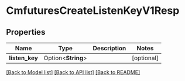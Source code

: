 # CmfuturesCreateListenKeyV1Resp

## Properties

Name | Type | Description | Notes
------------ | ------------- | ------------- | -------------
**listen_key** | Option<**String**> |  | [optional]

[[Back to Model list]](../README.md#documentation-for-models) [[Back to API list]](../README.md#documentation-for-api-endpoints) [[Back to README]](../README.md)


